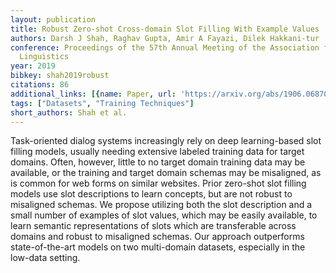 ```yaml
---
layout: publication
title: Robust Zero-shot Cross-domain Slot Filling With Example Values
authors: Darsh J Shah, Raghav Gupta, Amir A Fayazi, Dilek Hakkani-tur
conference: Proceedings of the 57th Annual Meeting of the Association for Computational
  Linguistics
year: 2019
bibkey: shah2019robust
citations: 86
additional_links: [{name: Paper, url: 'https://arxiv.org/abs/1906.06870'}]
tags: ["Datasets", "Training Techniques"]
short_authors: Shah et al.
---
```

Task-oriented dialog systems increasingly rely on deep learning-based slot
filling models, usually needing extensive labeled training data for target
domains. Often, however, little to no target domain training data may be
available, or the training and target domain schemas may be misaligned, as is
common for web forms on similar websites. Prior zero-shot slot filling models
use slot descriptions to learn concepts, but are not robust to misaligned
schemas. We propose utilizing both the slot description and a small number of
examples of slot values, which may be easily available, to learn semantic
representations of slots which are transferable across domains and robust to
misaligned schemas. Our approach outperforms state-of-the-art models on two
multi-domain datasets, especially in the low-data setting.